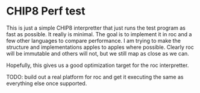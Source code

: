 # CHIP8 Perf test

This is just a simple CHIP8 interpretter that just runs the test program as fast as possible.
It really is minimal.
The goal is to implement it in roc and a few other languages to compare performance.
I am trying to make the structure and implementations apples to apples where possible.
Clearly roc will be immutable and others will not, but we still map as close as we can.

Hopefully, this gives us a good optimization target for the roc interpretter.

TODO: build out a real platform for roc and get it executing the same as everything else once supported.
